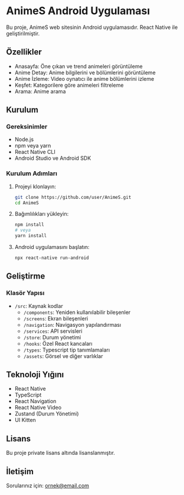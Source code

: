 # AnimeS Android Uygulaması

Bu proje, AnimeS web sitesinin Android uygulamasıdır. React Native ile geliştirilmiştir.

## Özellikler

- Anasayfa: Öne çıkan ve trend animeleri görüntüleme
- Anime Detay: Anime bilgilerini ve bölümlerini görüntüleme
- Anime İzleme: Video oynatıcı ile anime bölümlerini izleme
- Keşfet: Kategorilere göre animeleri filtreleme
- Arama: Anime arama

## Kurulum

### Gereksinimler

- Node.js
- npm veya yarn
- React Native CLI
- Android Studio ve Android SDK

### Kurulum Adımları

1. Projeyi klonlayın:
   ```bash
   git clone https://github.com/user/AnimeS.git
   cd AnimeS
   ```

2. Bağımlılıkları yükleyin:
   ```bash
   npm install
   # veya
   yarn install
   ```

3. Android uygulamasını başlatın:
   ```bash
   npx react-native run-android
   ```

## Geliştirme

### Klasör Yapısı

- `/src`: Kaynak kodlar
  - `/components`: Yeniden kullanılabilir bileşenler
  - `/screens`: Ekran bileşenleri
  - `/navigation`: Navigasyon yapılandırması
  - `/services`: API servisleri
  - `/store`: Durum yönetimi
  - `/hooks`: Özel React kancaları
  - `/types`: Typescript tip tanımlamaları
  - `/assets`: Görsel ve diğer varlıklar

## Teknoloji Yığını

- React Native
- TypeScript
- React Navigation
- React Native Video
- Zustand (Durum Yönetimi)
- UI Kitten

## Lisans

Bu proje private lisans altında lisanslanmıştır.

## İletişim

Sorularınız için: ornek@email.com
